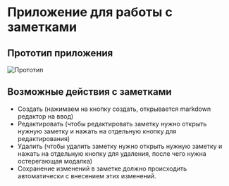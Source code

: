 # Приложение для работы с заметками

## Прототип приложения
![Прототип](https://img1.teletype.in/files/08/53/08532679-5177-4c24-add7-474443efb577.png)

## Возможные действия с заметками

* Создать (нажимаем на кнопку создать, открывается markdown редактор на ввод)
* Редактировать (чтобы редактировать заметку нужно открыть нужную заметку и нажать на отдельную кнопку для редактирования)
* Удалить (чтобы удалить заметку нужно открыть нужную заметку и нажать на отдельную кнопку для удаления, после чего нужна остерегающая модалка)
* Сохранение изменений в заметке должно происходить автоматически с внесением этих изменений.